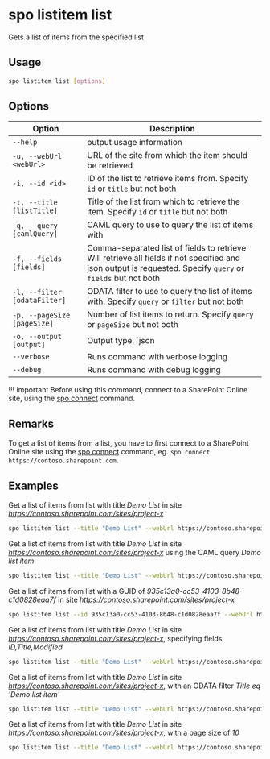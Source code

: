 # spo listitem list

Gets a list of items from the specified list

## Usage

```sh
spo listitem list [options]
```

## Options

Option|Description
------|-----------
`--help`|output usage information
`-u, --webUrl <webUrl>`|URL of the site from which the item should be retrieved
`-i, --id <id>`|ID of the list to retrieve items from. Specify `id` or `title` but not both
`-t, --title [listTitle]`|Title of the list from which to retrieve the item. Specify `id` or `title` but not both
`-q, --query [camlQuery]`|CAML query to use to query the list of items with
`-f, --fields [fields]`|Comma-separated list of fields to retrieve. Will retrieve all fields if not specified and json output is requested. Specify `query` or `fields` but not both  
`-l, --filter [odataFilter]`|ODATA filter to use to query the list of items with. Specify `query` or `filter` but not both
`-p, --pageSize [pageSize]`|Number of list items to return. Specify `query` or `pageSize` but not both
`-o, --output [output]`|Output type. `json|text`. Default `text`
`--verbose`|Runs command with verbose logging
`--debug`|Runs command with debug logging

!!! important
    Before using this command, connect to a SharePoint Online site, using the [spo connect](../connect.md) command.

## Remarks

To get a list of items from a list, you have to first connect to a SharePoint Online site using the [spo connect](../connect.md) command, eg. `spo connect https://contoso.sharepoint.com`.

## Examples

Get a list of items from list with title _Demo List_ in site _https://contoso.sharepoint.com/sites/project-x_

```sh
spo listitem list --title "Demo List" --webUrl https://contoso.sharepoint.com/sites/project-x
```

Get a list of items from list with title _Demo List_ in site _https://contoso.sharepoint.com/sites/project-x_ using the CAML query _<Query><View><Where><Eq><FieldRef Name='Title' /><Value Type='Text'>Demo list item</Value></Eq></Where></View></Query>_

```sh
spo listitem list --title "Demo List" --webUrl https://contoso.sharepoint.com/sites/project-x --query "<Query><View><Where><Eq><FieldRef Name='Title' /><Value Type='Text'>Demo list item</Value></Eq></Where></View></Query>"
```

Get a list of items from list with a GUID of _935c13a0-cc53-4103-8b48-c1d0828eaa7f_ in site _https://contoso.sharepoint.com/sites/project-x_

```sh
spo listitem list --id 935c13a0-cc53-4103-8b48-c1d0828eaa7f --webUrl https://contoso.sharepoint.com/sites/project-x
```

Get a list of items from list with title _Demo List_ in site _https://contoso.sharepoint.com/sites/project-x_, specifying fields _ID,Title,Modified_

```sh
spo listitem list --title "Demo List" --webUrl https://contoso.sharepoint.com/sites/project-x --fields "ID,Title,Modified"
```

Get a list of items from list with title _Demo List_ in site _https://contoso.sharepoint.com/sites/project-x_, with an ODATA filter _Title eq 'Demo list item'_

```sh
spo listitem list --title "Demo List" --webUrl https://contoso.sharepoint.com/sites/project-x --filter "Title eq 'Demo list item'"
```

Get a list of items from list with title _Demo List_ in site _https://contoso.sharepoint.com/sites/project-x_, with a page size of _10_

```sh
spo listitem list --title "Demo List" --webUrl https://contoso.sharepoint.com/sites/project-x --pageSize 10
```

